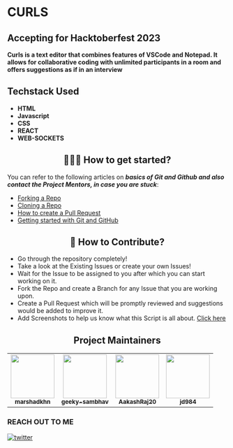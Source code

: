 # CURLS
## Accepting for Hacktoberfest 2023
**Curls is a text editor that combines features of VSCode and Notepad. It allows for collaborative coding with unlimited participants in a room and offers suggestions as if in an interview**

## Techstack Used
- **HTML**
- **Javascript**
- **CSS**
- **REACT**
- **WEB-SOCKETS**
  
<h2 align=center> 👨🏻‍💻 How to get started? </h2> 

You can refer to the following articles on **_basics of Git and Github and also contact the Project Mentors, in case you are stuck_**:

- [Forking a Repo](https://help.github.com/en/github/getting-started-with-github/fork-a-repo)
- [Cloning a Repo](https://docs.github.com/en/repositories/creating-and-managing-repositories/cloning-a-repository)
- [How to create a Pull Request](https://opensource.com/article/19/7/create-pull-request-github)
- [Getting started with Git and GitHub](https://www.youtube.com/watch?v=apGV9Kg7ics&t=1878s)

<h2 align=center> 📝 How to Contribute? </h2>  


- Go through the repository completely!
- Take a look at the Existing Issues or create your own Issues!
- Wait for the Issue to be assigned to you after which you can start working on it.
- Fork the Repo and create a Branch for any Issue that you are working upon.
- Create a Pull Request which will be promptly reviewed and suggestions would be added to improve it.
- Add Screenshots to help us know what this Script is all about.
 [Click here](./CONTRIBUTING.md)

<h2 align=center>Project Maintainers</h2> 
<table align="center">
	<tr >
    <td align="center">
            <a href="https://github.com/marshadkhn">
              <img src="https://avatars.githubusercontent.com/u/80325579?v=4" width="100px" alt=""/><br />
              <sub><b>marshadkhn</b></sub>
            </a>
   </td>
    <td align="center">
            <a href="https://github.com/geeky-sambhav">
              <img src="https://avatars.githubusercontent.com/u/83087385?v=4" width="100px" alt=""/><br />
              <sub><b>geeky-sambhav</b></sub>
            </a>
   </td>
    <td align="center">
            <a href="https://github.com/AakashRaj20">
              <img src="https://avatars.githubusercontent.com/u/103671752?v=4" width="100px" alt=""/><br />
              <sub><b>AakashRaj20</b></sub>
            </a>
   </td>
   <td align="center">
            <a href="https://github.com/jd984">
              <img src="https://avatars.githubusercontent.com/u/117572183?v=4" width="100px" alt=""/><br />
              <sub><b>jd984</b></sub>
            </a>
   </td>
  </tr>
</table>


### **REACH OUT TO ME**

[![twitter](https://img.shields.io/badge/twitter-0A66C2?style=for-the-badge&logo=twitter&logoColor=white)](https://twitter.com/marshadkhn)


